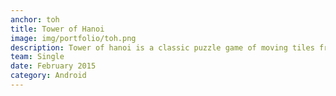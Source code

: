 ```yaml
---
anchor: toh
title: Tower of Hanoi
image: img/portfolio/toh.png
description: Tower of hanoi is a classic puzzle game of moving tiles from one tower to another, without placing larger tile on smaller tile. I have used AndEngine , which is a 2D android game engine to create this game.
team: Single
date: February 2015
category: Android
---
```

